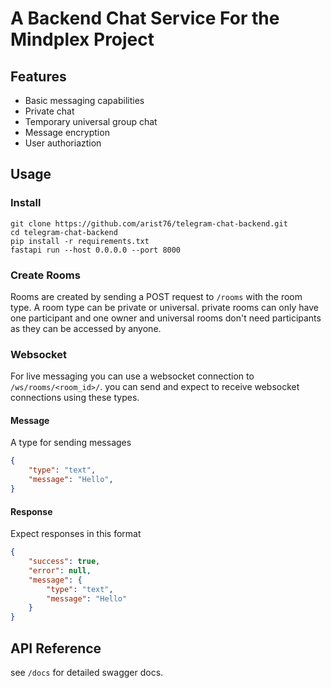 # A Backend Chat Service For the Mindplex Project

## Features

- Basic messaging capabilities
- Private chat
- Temporary universal group chat
- Message encryption
- User authoriaztion

## Usage

### Install

```
git clone https://github.com/arist76/telegram-chat-backend.git
cd telegram-chat-backend
pip install -r requirements.txt
fastapi run --host 0.0.0.0 --port 8000
```

### Create Rooms

Rooms are created by sending a POST request to `/rooms` with the room type. A room 
type can be private or universal. private rooms can only have one participant and
one owner and universal rooms don't need participants as they can be accessed by
anyone.


### Websocket

For live messaging you can use a websocket connection to `/ws/rooms/<room_id>/`.
you can send and expect to receive websocket connections using these types.

#### Message

A type for sending messages

```json
{
    "type": "text",
    "message": "Hello",
}
```

#### Response

Expect responses in this format 

```json
{
    "success": true,
    "error": null,
    "message": {
        "type": "text",
        "message": "Hello"
    }
}
```


## API Reference

see `/docs` for detailed swagger docs.

